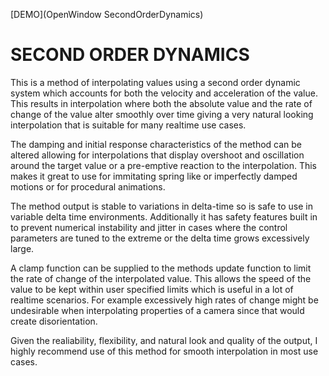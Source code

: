 [DEMO](OpenWindow SecondOrderDynamics)

# SECOND ORDER DYNAMICS
This is a method of interpolating values using a second order dynamic system which accounts for both the velocity and acceleration of the value.  This results in interpolation where both the absolute value and the rate of change of the value alter smoothly over time giving a very natural looking interpolation that is suitable for many realtime use cases.

The damping and initial response characteristics of the method can be altered allowing for interpolations that display overshoot and oscillation around the target value or a pre-emptive reaction to the interpolation.  This makes it great to use for immitating spring like or imperfectly damped motions or for procedural animations.

The method output is stable to variations in delta-time so is safe to use in variable delta time environments.  Additionally it has safety features built in to prevent numerical instability and jitter in cases where the control parameters are tuned to the extreme or the delta time grows excessively large.

A clamp function can be supplied to the methods update function to limit the rate of change of the interpolated value.  This allows the speed of the value to be kept within user specified limits which is useful in a lot of realtime scenarios.  For example excessively high rates of change might be undesirable when interpolating properties of a camera since that would create disorientation.

Given the realiability, flexibility, and natural look and quality of the output, I highly recommend use of this method for smooth interpolation in most use cases.